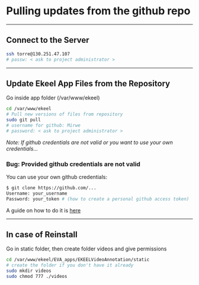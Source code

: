 # Pulling updates from the github repo
----------

## Connect to the Server
```bash
ssh torre@130.251.47.107
# passw: < ask to project administrator >
```

-----
## Update Ekeel App Files from the Repository

Go inside app folder (/var/www/ekeel)
```bash
cd /var/www/ekeel
# Pull new versions of files from repository
sudo git pull
# username for github: Mirwe
# password: < ask to project administrator >
```
*Note: If github credentials are not valid or you want to use your own credentials...*


### Bug: Provided github credentials are not valid
You can use your own github credentials:
```bash
$ git clone https://github.com/...
Username: your_username
Password: your_token # (how to create a personal github access token)
```
A guide on how to do it is [here](https://docs.github.com/en/authentication/keeping-your-account-and-data-secure/managing-your-personal-access-tokens)

-----
## In case of Reinstall

Go in static folder, then create folder videos and give permissions

```bash
cd /var/www/ekeel/EVA_apps/EKEELVideoAnnotation/static
# create the folder if you don't have it already
sudo mkdir videos
sudo chmod 777 ./videos
```
